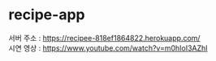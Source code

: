 ﻿# recipe-app

서버 주소 : https://recipee-818ef1864822.herokuapp.com/  
시연 영상 : https://www.youtube.com/watch?v=m0hIoI3AZhI
